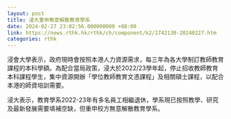 ```yaml
---
layout: post
title: 浸大重申無意解散教育學系
date: 2024-02-27 23:02:56.000000000 +08:00
link: https://news.rthk.hk/rthk/ch/component/k2/1742130-20240227.htm
categories: rthk
---
```


浸會大學表示，政府現時會按照本港人力資源需求，每三年為各大學制訂教師教育課程的本科學額。為配合當局政策，浸大於2022/23學年起，停止招收教師教育本科課程學生，集中資源開辦「學位教師教育文憑課程」及相關碩士課程，以配合本港的師資培訓需要。

浸大表示，教育學系2022-23年有多名員工相繼退休，學系現已按照教學、研究及最新發展需要填補空缺，但重申校方無意解散教育學系。
